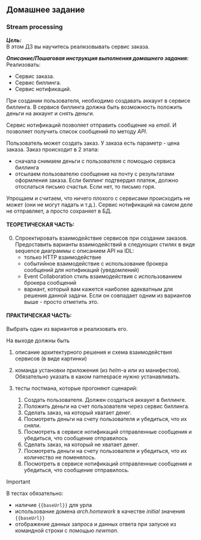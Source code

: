 ## Домашнее задание
### Stream processing

***Цель:*** \
В этом ДЗ вы научитесь реализовывать сервис заказа.

***Описание/Пошаговая инструкция выполнения домашнего задания:*** \
Реализовать: 
* Cервис заказа. 
* Сервис биллинга. 
* Сервис нотификаций.

При создании пользователя, необходимо создавать аккаунт в сервисе биллинга. В сервисе биллинга должна быть возможность положить деньги на аккаунт и снять деньги.

Сервис нотификаций позволяет отправить сообщение на _email_. И позволяет получить список сообщений по методу _API_.

Пользователь может создать заказ. У заказа есть параметр - цена заказа.
Заказ происходит в 2 этапа:

 - сначала снимаем деньги с пользователя с помощью сервиса биллинга
 - отсылаем пользователю сообщение на почту с результатами оформления заказа. Если биллинг подтвердил платеж, должно отослаться письмо счастья. Если нет, то письмо горя.

Упрощаем и считаем, что ничего плохого с сервисами происходить не может (они не могут падать и т.д.). Сервис нотификаций на самом деле не отправляет, а просто сохраняет в БД.

#### ТЕОРЕТИЧЕСКАЯ ЧАСТЬ:

0. Спроектировать взаимодействие сервисов при создании заказов. Предоставить варианты взаимодействий в следующих стилях в виде sequence диаграммы с описанием API на IDL:
    - только HTTP взаимодействие
    - событийное взаимодействие с использование брокера сообщений для нотификаций (уведомлений)
    - Event Collaboration cтиль взаимодействия с использованием брокера сообщений
    - вариант, который вам кажется наиболее адекватным для решения данной задачи. Если он совпадает одним из вариантов выше - просто отметить это.

#### ПРАКТИЧЕСКАЯ ЧАСТЬ:

Выбрать один из вариантов и реализовать его.

На выходе должны быть

1. описание архитектурного решения и схема взаимодействия сервисов (в виде картинки)

2.  команда установки приложения (из _helm_-а или из манифестов). Обязательно указать в каком namespace нужно устанавливать.
3. тесты постмана, которые прогоняют сценарий:
   1) Создать пользователя. Должен создаться аккаунт в биллинге.
   2) Положить деньги на счет пользователя через сервис биллинга.
   3) Сделать заказ, на который хватает денег.
   4) Посмотреть деньги на счету пользователя и убедиться, что их сняли.
   5) Посмотреть в сервисе нотификаций отправленные сообщения и убедиться, что сообщение отправилось
   6) Сделать заказ, на который не хватает денег.
   7) Посмотреть деньги на счету пользователя и убедиться, что их количество не поменялось.
   8) Посмотреть в сервисе нотификаций отправленные сообщения и убедиться, что сообщение отправилось.

> [!IMPORTANT]
> В тестах обязательно:
> - наличие `{{baseUrl}}` для урла
> - использование домена _arch.homework_ в качестве _initial_ значения `{{baseUrl}}`
> - отображение данных запроса и данных ответа при запуске из командной строки с помощью _newman_.
